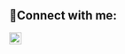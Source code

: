 <h1></h1>

<h2>🔗Connect with me:</h2>


[<img align="left" alt="John | LinkedIn" width="22px" src="https://cdn.jsdelivr.net/npm/simple-icons@v3/icons/linkedin.svg" />][linkedin]



[linkedin]: https://www.linkedin.com/in/john-parra-72887322b/]
